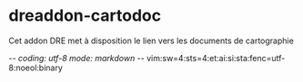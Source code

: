 # dreaddon-cartodoc

Cet addon DRE met à disposition le lien vers les documents de cartographie

-*- coding: utf-8 mode: markdown -*- vim:sw=4:sts=4:et:ai:si:sta:fenc=utf-8:noeol:binary